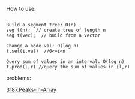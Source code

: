 
How to use:
```

Build a segment tree: O(n)
seg t(n);  // create tree of length n
seg t(vec);  // build from a vector

Change a node val: O(log n) 
t.set(i,val)  //0<=i<n 

Query sum of values in an interval: O(log n) 
t.prod(l,r) //query the sum of values in [l,r)
```

problems: 

[3187.Peaks-in-Array](https://leetcode.com/problems/peaks-in-array/description/)
